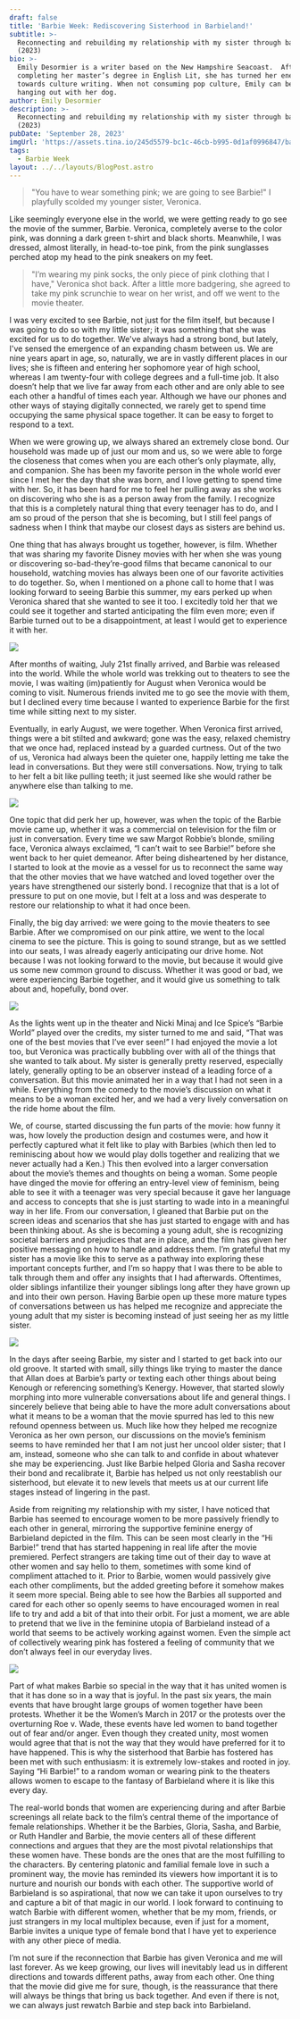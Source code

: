 ```yaml
---
draft: false
title: 'Barbie Week: Rediscovering Sisterhood in Barbieland!'
subtitle: >-
  Reconnecting and rebuilding my relationship with my sister through barbie
  (2023)
bio: >-
  Emily Desormier is a writer based on the New Hampshire Seacoast.  After
  completing her master’s degree in English Lit, she has turned her energy
  towards culture writing. When not consuming pop culture, Emily can be found
  hanging out with her dog.
author: Emily Desormier
description: >-
  Reconnecting and rebuilding my relationship with my sister through barbie
  (2023)
pubDate: 'September 28, 2023'
imgUrl: 'https://assets.tina.io/245d5579-bc1c-46cb-b995-0d1af0996847/barbffs.avif'
tags:
  - Barbie Week
layout: ../../layouts/BlogPost.astro
---
```


> "You have to wear something pink; we are going to see Barbie!" I playfully scolded my younger sister, Veronica. 

Like seemingly everyone else in the world, we were getting ready to go see the movie of the summer, Barbie. Veronica, completely averse to the color pink, was donning a dark green t-shirt and black shorts. Meanwhile, I was dressed, almost literally, in head-to-toe pink, from the pink sunglasses perched atop my head to the pink sneakers on my feet.

> "I’m wearing my pink socks, the only piece of pink clothing that I have," Veronica shot back. After a little more badgering, she agreed to take my pink scrunchie to wear on her wrist, and off we went to the movie theater.

I was very excited to see Barbie, not just for the film itself, but because I was going to do so with my little sister; it was something that she was excited for us to do together. We've always had a strong bond, but lately, I've sensed the emergence of an expanding chasm between us. We are nine years apart in age, so, naturally, we are in vastly different places in our lives; she is fifteen and entering her sophomore year of high school, whereas I am twenty-four with college degrees and a full-time job. It also doesn’t help that we live far away from each other and are only able to see each other a handful of times each year. Although we have our phones and other ways of staying digitally connected, we rarely get to spend time occupying the same physical space together. It can be easy to forget to respond to a text.

When we were growing up, we always shared an extremely close bond. Our household was made up of just our mom and us, so we were able to forge the closeness that comes when you are each other’s only playmate, ally, and companion. She has been my favorite person in the whole world ever since I met her the day that she was born, and I love getting to spend time with her. So, it has been hard for me to feel her pulling away as she works on discovering who she is as a person away from the family. I recognize that this is a completely natural thing that every teenager has to do, and I am so proud of the person that she is becoming, but I still feel pangs of sadness when I think that maybe our closest days as sisters are behind us.

One thing that has always brought us together, however, is film. Whether that was sharing my favorite Disney movies with her when she was young or discovering so-bad-they’re-good films that became canonical to our household, watching movies has always been one of our favorite activities to do together. So, when I mentioned on a phone call to home that I was looking forward to seeing Barbie this summer, my ears perked up when Veronica shared that she wanted to see it too. I excitedly told her that we could see it together and started anticipating the film even more; even if Barbie turned out to be a disappointment, at least I would get to experience it with her.

![](/borbrelease.jpeg)

After months of waiting, July 21st finally arrived, and Barbie was released into the world. While the whole world was trekking out to theaters to see the movie, I was waiting (im)patiently for August when Veronica would be coming to visit. Numerous friends invited me to go see the movie with them, but I declined every time because I wanted to experience Barbie for the first time while sitting next to my sister.

Eventually, in early August, we were together. When Veronica first arrived, things were a bit stilted and awkward; gone was the easy, relaxed chemistry that we once had, replaced instead by a guarded curtness. Out of the two of us, Veronica had always been the quieter one, happily letting me take the lead in conversations. But they were still conversations. Now, trying to talk to her felt a bit like pulling teeth; it just seemed like she would rather be anywhere else than talking to me.

![](/margotsmile.webp)

One topic that did perk her up, however, was when the topic of the Barbie movie came up, whether it was a commercial on television for the film or just in conversation. Every time we saw Margot Robbie’s blonde, smiling face, Veronica always exclaimed, “I can’t wait to see Barbie!” before she went back to her quiet demeanor. After being disheartened by her distance, I started to look at the movie as a vessel for us to reconnect the same way that the other movies that we have watched and loved together over the years have strengthened our sisterly bond. I recognize that that is a lot of pressure to put on one movie, but I felt at a loss and was desperate to restore our relationship to what it had once been.

Finally, the big day arrived: we were going to the movie theaters to see Barbie. After we compromised on our pink attire, we went to the local cinema to see the picture. This is going to sound strange, but as we settled into our seats, I was already eagerly anticipating our drive home. Not because I was not looking forward to the movie, but because it would give us some new common ground to discuss. Whether it was good or bad, we were experiencing Barbie together, and it would give us something to talk about and, hopefully, bond over.

![](/crediz.webp)

As the lights went up in the theater and Nicki Minaj and Ice Spice’s “Barbie World” played over the credits, my sister turned to me and said, “That was one of the best movies that I’ve ever seen!” I had enjoyed the movie a lot too, but Veronica was practically bubbling over with all of the things that she wanted to talk about. My sister is generally pretty reserved, especially lately, generally opting to be an observer instead of a leading force of a conversation. But this movie animated her in a way that I had not seen in a while. Everything from the comedy to the movie’s discussion on what it means to be a woman excited her, and we had a very lively conversation on the ride home about the film.

We, of course, started discussing the fun parts of the movie: how funny it was, how lovely the production design and costumes were, and how it perfectly captured what it felt like to play with Barbies (which then led to reminiscing about how we would play dolls together and realizing that we never actually had a Ken.) This then evolved into a larger conversation about the movie’s themes and thoughts on being a woman. Some people have dinged the movie for offering an entry-level view of feminism, being able to see it with a teenager was very special because it gave her language and access to concepts that she is just starting to wade into in a meaningful way in her life. From our conversation, I gleaned that Barbie put on the screen ideas and scenarios that she has just started to engage with and has been thinking about. As she is becoming a young adult, she is recognizing societal barriers and prejudices that are in place, and the film has given her positive messaging on how to handle and address them. I’m grateful that my sister has a movie like this to serve as a pathway into exploring these important concepts further, and I’m so happy that I was there to be able to talk through them and offer any insights that I had afterwards. Oftentimes, older siblings infantilize their younger siblings long after they have grown up and into their own person. Having Barbie open up these more mature types of conversations between us has helped me recognize and appreciate the young adult that my sister is becoming instead of just seeing her as my little sister.

![](/allan.jpeg)

In the days after seeing Barbie, my sister and I started to get back into our old groove. It started with small, silly things like trying to master the dance that Allan does at Barbie’s party or texting each other things about being Kenough or referencing something’s Kenergy. However, that started slowly morphing into more vulnerable conversations about life and general things. I sincerely believe that being able to have the more adult conversations about what it means to be a woman that the movie spurred has led to this new refound openness between us. Much like how they helped me recognize Veronica as her own person, our discussions on the movie’s feminism seems to have reminded her that I am not just her uncool older sister; that I am, instead, someone who she can talk to and confide in about whatever she may be experiencing. Just like Barbie helped Gloria and Sasha recover their bond and recalibrate it, Barbie has helped us not only reestablish our sisterhood, but elevate it to new levels that meets us at our current life stages instead of lingering in the past.

Aside from reigniting my relationship with my sister, I have noticed that Barbie has seemed to encourage women to be more passively friendly to each other in general, mirroring the supportive feminine energy of Barbieland depicted in the film. This can be seen most clearly in the “Hi Barbie!” trend that has started happening in real life after the movie premiered. Perfect strangers are taking time out of their day to wave at other women and say hello to them, sometimes with some kind of compliment attached to it. Prior to Barbie, women would passively give each other compliments, but the added greeting before it somehow makes it seem more special. Being able to see how the Barbies all supported and cared for each other so openly seems to have encouraged women in real life to try and add a bit of that into their orbit. For just a moment, we are able to pretend that we live in the feminine utopia of Barbieland instead of a world that seems to be actively working against women. Even the simple act of collectively wearing pink has fostered a feeling of community that we don’t always feel in our everyday lives.

![](/hibarby.jpeg)

Part of what makes Barbie so special in the way that it has united women is that it has done so in a way that is joyful. In the past six years, the main events that have brought large groups of women together have been protests. Whether it be the Women’s March in 2017 or the protests over the overturning Roe v. Wade, these events have led women to band together out of fear and/or anger. Even though they created unity, most women would agree that that is not the way that they would have preferred for it to have happened. This is why the sisterhood that Barbie has fostered has been met with such enthusiasm: it is extremely low-stakes and rooted in joy. Saying “Hi Barbie!” to a random woman or wearing pink to the theaters allows women to escape to the fantasy of Barbieland where it is like this every day.

The real-world bonds that women are experiencing during and after Barbie screenings all relate back to the film’s central theme of the importance of female relationships. Whether it be the Barbies, Gloria, Sasha, and Barbie, or Ruth Handler and Barbie, the movie centers all of these different connections and argues that they are the most pivotal relationships that these women have. These bonds are the ones that are the most fulfilling to the characters. By centering platonic and familial female love in such a prominent way, the movie has reminded its viewers how important it is to nurture and nourish our bonds with each other. The supportive world of Barbieland is so aspirational, that now we can take it upon ourselves to try and capture a bit of that magic in our world. I look forward to continuing to watch Barbie with different women, whether that be my mom, friends, or just strangers in my local multiplex because, even if just for a moment, Barbie invites a unique type of female bond that I have yet to experience with any other piece of media.

I’m not sure if the reconnection that Barbie has given Veronica and me will last forever. As we keep growing, our lives will inevitably lead us in different directions and towards different paths, away from each other. One thing that the movie did give me for sure, though, is the reassurance that there will always be things that bring us back together. And even if there is not, we can always just rewatch Barbie and step back into Barbieland.
